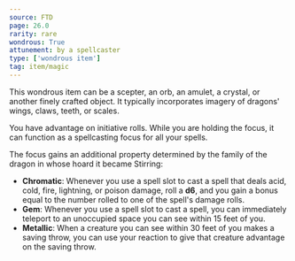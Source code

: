 ```yaml
---
source: FTD
page: 26.0
rarity: rare
wondrous: True
attunement: by a spellcaster
type: ['wondrous item']
tag: item/magic
---
```


This wondrous item can be a scepter, an orb, an amulet, a crystal, or another finely crafted object. It typically incorporates imagery of dragons' wings, claws, teeth, or scales.

You have advantage on initiative rolls. While you are holding the focus, it can function as a spellcasting focus for all your spells.

The focus gains an additional property determined by the family of the dragon in whose hoard it became Stirring:

- **Chromatic**: Whenever you use a spell slot to cast a spell that deals acid, cold, fire, lightning, or poison damage, roll a **d6**, and you gain a bonus equal to the number rolled to one of the spell's damage rolls.
- **Gem**: Whenever you use a spell slot to cast a spell, you can immediately teleport to an unoccupied space you can see within 15 feet of you.
- **Metallic**: When a creature you can see within 30 feet of you makes a saving throw, you can use your reaction to give that creature advantage on the saving throw.


